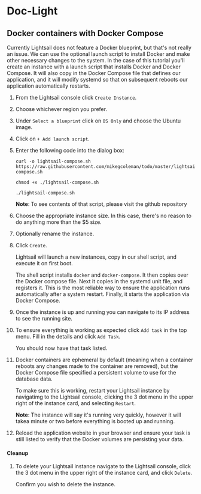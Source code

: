 # Doc-Light


## Docker containers with Docker Compose
Currently Lightsail does not feature a Docker blueprint, but that's not really an issue. We can use the optional launch script to install Docker and make other necessary changes to the system. In the case of this tutorial you'll create an instance with a launch script that installs Docker and Docker Compose. It will also copy in the Docker Compose file that defines our application, and it will modify systemd so that on subsequent reboots our application automatically restarts. 

1. From the Lightsail console click `Create Instance`.

1. Choose whichever region you prefer.

1. Under `Select a blueprint` click on `OS Only` and choose the Ubuntu image. 

1. Click on `+ Add launch script`.

1. Enter the following code into the dialog box:
   
   ```
   curl -o lightsail-compose.sh https://raw.githubusercontent.com/mikegcoleman/todo/master/lightsail-compose.sh

   chmod +x ./lightsail-compose.sh

   ./lightsail-compose.sh
   ```

   **Note**: To see contents of that script, please visit the github repository

1. Choose the appropriate instance size. In this case, there's no reason to do anything more than the $5 size. 

1. Optionally rename the instance.

1. Click `Create`.

   Lightsail will launch a new instances, copy in our shell script, and execute it on first boot. 

   The shell script installs `docker` and `docker-compose`. It then copies over the Docker compose file. Next it copies in the systemd unit file, and registers it. This is the most reliable way to ensure the application runs automatically after a system restart. Finally, it starts the application via Docker Compose. 

1. Once the instance is up and running you can navigate to its IP address to see the running site. 

1. To ensure everything is working as expected click `Add task` in the top menu. Fill in the details and click `Add Task`.

   You should now have that task listed. 

1. Docker containers are ephemeral by default (meaning when a container reboots any changes made to the container are removed), but the Docker Compose file specified a persistent volume to use for the database data. 

   To make sure this is working, restart your Lightsail instance by navigatimg to the Lightsail console, clicking the 3 dot menu in the upper right of the instance card, and selecting `Restart`.

   **Note**: The instance will say it's running very quickly, however it will takea  minute or two before everything is booted up and running. 

1. Reload the application website in your browser and ensure your task is still listed to verify that the Docker volumes are persisting your data. 

#### Cleanup
1. To delete your Lightsail instance navigate to the Lightsail console, click the 3 dot menu in the upper right of the instance card, and click `Delete`.

   Confirm you wish to delete the instance. 
